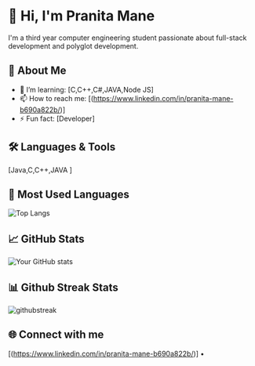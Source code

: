 # 👋 Hi, I'm Pranita Mane

I'm a third year computer engineering student passionate about full-stack development and polyglot development.

## 🚀 About Me

- 🌱 I’m learning: [C,C++,C#,JAVA,Node JS]
- 📫 How to reach me: [(https://www.linkedin.com/in/pranita-mane-b690a822b/)]
- ⚡ Fun fact: [Developer]

## 🛠 Languages & Tools

[Java,C,C++,JAVA ]

## 👀 Most Used Languages 

![Top Langs](https://github-readme-stats.vercel.app/api/top-langs/?username=pranitamane25&layout=compact)

## 📈 GitHub Stats

![Your GitHub stats](https://github-readme-stats.vercel.app/api?username=pranitamane25&show_icons=true&hide_title=true)

## 📊 Github Streak Stats 

![githubstreak](https://streak-stats.demolab.com?user=pranitamane25&theme=highcontrast&border_radius=5.4)


## 🌐 Connect with me

[(https://www.linkedin.com/in/pranita-mane-b690a822b/)] •
